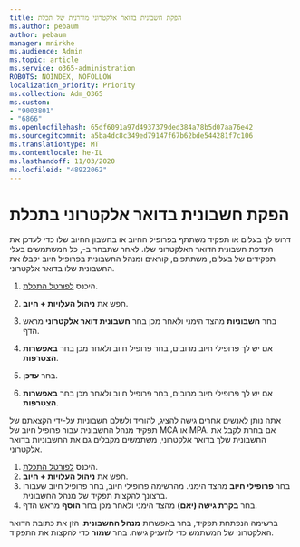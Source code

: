 ```yaml
---
title: הפקת חשבונית בדואר אלקטרוני מודרנית של תכלת
ms.author: pebaum
author: pebaum
manager: mnirkhe
ms.audience: Admin
ms.topic: article
ms.service: o365-administration
ROBOTS: NOINDEX, NOFOLLOW
localization_priority: Priority
ms.collection: Adm_O365
ms.custom:
- "9003801"
- "6866"
ms.openlocfilehash: 65df6091a97d4937379ded384a78b5d07aa76e42
ms.sourcegitcommit: a5ba4dc8c349ed79147f67b62bde544281f7c106
ms.translationtype: MT
ms.contentlocale: he-IL
ms.lasthandoff: 11/03/2020
ms.locfileid: "48922062"
---
```

# <a name="email-invoicing-in-azure"></a>הפקת חשבונית בדואר אלקטרוני בתכלת

דרוש לך בעלים או תפקיד משתתף בפרופיל החיוב או בחשבון החיוב שלו כדי לעדכן את העדפת חשבונית הדואר האלקטרוני שלו. לאחר שתבחר ב-, כל המשתמשים בעלי תפקידים של בעלים, משתתפים, קוראים ומנהל החשבונית בפרופיל חיוב יקבלו את החשבונית שלו בדואר אלקטרוני.

1. היכנס [לפורטל התכלת](https://portal.azure.com/).
2. חפש את **ניהול העלויות + חיוב**.
3. בחר **חשבוניות** מהצד הימני ולאחר מכן בחר **חשבונית דואר אלקטרוני** מראש הדף.
4. אם יש לך פרופילי חיוב מרובים, בחר פרופיל חיוב ולאחר מכן בחר **באפשרות הצטרפות**.

5. בחר **עדכן**.
6. אם יש לך פרופילי חיוב מרובים, בחר פרופיל חיוב ולאחר מכן בחר **באפשרות הצטרפות**.

אתה נותן לאנשים אחרים גישה להציג, להוריד ולשלם חשבוניות על-ידי הקצאתם של תפקיד מנהל החשבונית עבור פרופיל חיוב של MCA או MPA. אם בחרת לקבל את החשבונית שלך בדואר אלקטרוני, משתמשים מקבלים גם את החשבוניות בדואר אלקטרוני.

1. היכנס [לפורטל התכלת](https://portal.azure.com/).
2. חפש את **ניהול העלויות + חיוב**.
3. בחר **פרופילי חיוב** מהצד הימני. מהרשימה פרופילי חיוב, בחר פרופיל חיוב שעבורו ברצונך להקצות תפקיד של מנהל החשבונית.
4. בחר **בקרת גישה (יאם)** מהצד הימני ולאחר מכן בחר **הוסף** מראש הדף.

ברשימה הנפתחת תפקיד, בחר באפשרות **מנהל החשבונית**. הזן את כתובת הדואר האלקטרוני של המשתמש כדי להעניק גישה. בחר **שמור** כדי להקצות את התפקיד.
